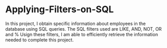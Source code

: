 # Applying-Filters-on-SQL
In this project, I obtain specific information about employees in the database using SQL queries.
The SQL filters used are LIKE, AND, NOT, OR and %
Usign these filters, I am able to efficiently retrieve the information needed to complete this project. 
